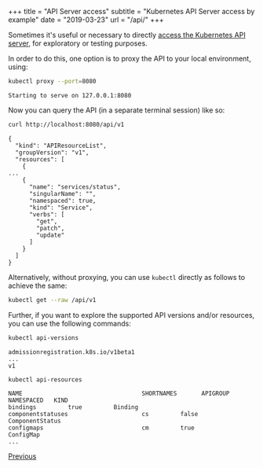 +++
title = "API Server access"
subtitle = "Kubernetes API Server access by example"
date = "2019-03-23"
url = "/api/"
+++

Sometimes it's useful or necessary to directly [access the Kubernetes API server](https://kubernetes.io/docs/tasks/access-kubernetes-api/http-proxy-access-api/), for exploratory or testing purposes.

In order to do this, one option is to proxy the API to your local environment, using:

```bash
kubectl proxy --port=8080
```
```cat
Starting to serve on 127.0.0.1:8080

```

Now you can query the API (in a separate terminal session) like so:

```bash
curl http://localhost:8080/api/v1
```
```cat
{
  "kind": "APIResourceList",
  "groupVersion": "v1",
  "resources": [
    {
...
    {
      "name": "services/status",
      "singularName": "",
      "namespaced": true,
      "kind": "Service",
      "verbs": [
        "get",
        "patch",
        "update"
      ]
    }
  ]
}
```

Alternatively, without proxying, you can use `kubectl` directly as follows to achieve the same:

```bash
kubectl get --raw /api/v1
```

Further, if you want to explore the supported API versions and/or resources, you can use the following commands:

```bash
kubectl api-versions
```
```cat
admissionregistration.k8s.io/v1beta1
...
v1
```
```bash
kubectl api-resources
```
```cat
NAME                                  SHORTNAMES       APIGROUP         NAMESPACED   KIND
bindings         true         Binding
componentstatuses                     cs         false        ComponentStatus
configmaps                            cm         true         ConfigMap
...
```

[Previous](../nodes)
